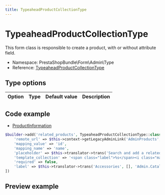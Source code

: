 ```yaml
---
title: TypeaheadProductCollectionType
---
```


# TypeaheadProductCollectionType

This form class is responsible to create a product, with or without attribute field.

- Namespace: PrestaShopBundle\Form\Admin\Type
- Reference: [TypeaheadProductCollectionType](https://github.com/PrestaShop/PrestaShop/blob/8.0.x/src/PrestaShopBundle/Form/Admin/Type/TypeaheadProductCollectionType.php)

## Type options

| Option       | Type   | Default value                     | Description                                                                               |
| :----------- | :----- | :-------------------------------- | :---------------------------------------------------------------------------------------- |

## Code example

- [ProductInformation](https://github.com/PrestaShop/PrestaShop/blob/8.0.x/src/PrestaShopBundle/Form/Admin/Product/ProductInformation.php#L343-L351)

```php
$builder->add('related_products', TypeaheadProductCollectionType::class, [
    'remote_url' => $this->context->getLegacyAdminLink('AdminProducts', true, ['ajax' => 1, 'action' => 'productsList', 'forceJson' => 1, 'disableCombination' => 1, 'exclude_packs' => 0, 'excludeVirtuals' => 0, 'limit' => 20]) . '&q=%QUERY',
    'mapping_value' => 'id',
    'mapping_name' => 'name',
    'placeholder' => $this->translator->trans('Search and add a related product', [], 'Admin.Catalog.Help'),
    'template_collection' => '<span class="label">%s</span><i class="material-icons delete">clear</i>',
    'required' => false,
    'label' => $this->translator->trans('Accessories', [], 'Admin.Catalog.Feature'),
])
```

## Preview example

